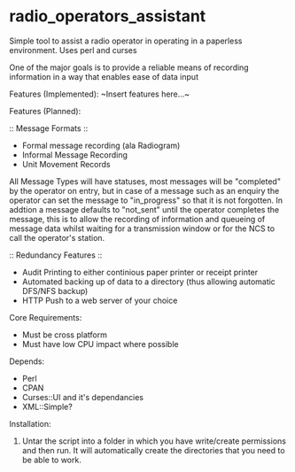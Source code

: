 radio_operators_assistant
=========================

Simple tool to assist a radio operator in operating in a paperless environment. Uses perl and curses

One of the major goals is to provide a reliable means of recording information in a way that enables ease of data input

Features (Implemented):
~Insert features here...~

Features (Planned):

:: Message Formats ::
- Formal message recording (ala Radiogram)
- Informal Message Recording
- Unit Movement Records

All Message Types will have statuses, most messages will be "completed" by the operator on entry, but in case of a message such as an enquiry the operator can set the message to "in_progress" so that it is not forgotten. In addtion a message defaults to "not_sent" until the operator completes the message, this is to allow the recording of information and queueing of message data whilst waiting for a transmission window or for the NCS to call the operator's station.

:: Redundancy Features ::
- Audit Printing to either continious paper printer or receipt printer
- Automated backing up of data to a directory (thus allowing automatic DFS/NFS backup)
- HTTP Push to a web server of your choice

Core Requirements:
- Must be cross platform
- Must have low CPU impact where possible

Depends:
- Perl
- CPAN
- Curses::UI and it's dependancies
- XML::Simple?

Installation:
1) Untar the script into a folder in which you have write/create permissions and then run. It will automatically create the directories that you need to be able to work.
